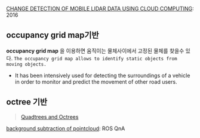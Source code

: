 [CHANGE DETECTION OF MOBILE LIDAR DATA USING CLOUD COMPUTING](https://pdfs.semanticscholar.org/8aa4/f28b325a73bb3168cef1d40851caf0b74948.pdf): 2016


## occupancy grid map기반 

**occupancy grid map** 을 이용하면 움직이는 물체사이에서 고정된 물체를 찾을수 있다. `The occupancy grid map allows to identify static objects from moving objects. `
- It has been intensively used for detecting the surroundings of a vehicle in order to monitor and predict the movement of other road users.


## octree 기반 

> [Quadtrees and Octrees](https://www.i-programmer.info/programming/theory/1679-quadtrees-and-octrees.html?start=1)

[background subtraction of pointcloud](https://answers.ros.org/question/36272/background-subtraction-of-pointcloud/): ROS QnA




